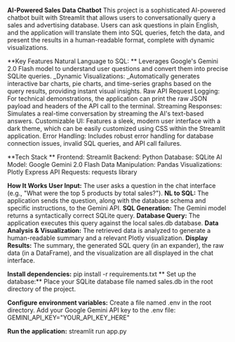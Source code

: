 **AI-Powered Sales Data Chatbot**
This project is a sophisticated AI-powered chatbot built with Streamlit that allows users to conversationally query a sales and advertising database. Users can ask questions in plain English, and the application will translate them into SQL queries, fetch the data, and present the results in a human-readable format, complete with dynamic visualizations.

**Key Features Natural Language to SQL: **
Leverages Google's Gemini 2.0 Flash model to understand user questions and convert them into precise SQLite queries. _Dynamic Visualizations: _Automatically generates interactive bar charts, pie charts, and time-series graphs based on the query results, providing instant visual insights. Raw API Request Logging: For technical demonstrations, the application can print the raw JSON payload and headers of the API call to the terminal. Streaming Responses: Simulates a real-time conversation by streaming the AI's text-based answers. Customizable UI: Features a sleek, modern user interface with a dark theme, which can be easily customized using CSS within the Streamlit application. Error Handling: Includes robust error handling for database connection issues, invalid SQL queries, and API call failures.

**Tech Stack **
Frontend: Streamlit 
Backend: Python
Database: SQLite
AI Model: Google Gemini 2.0 Flash
Data Manipulation: Pandas 
Visualizations: Plotly Express 
API Requests: requests library

**How It Works User Input:** The user asks a question in the chat interface (e.g., "What were the top 5 products by total sales?").
**NL to SQL:** The application sends the question, along with the database schema and specific instructions, to the Gemini API.
**SQL Generation:** The Gemini model returns a syntactically correct SQLite query.
**Database Query:** The application executes this query against the local sales.db database.
**Data Analysis & Visualization:** The retrieved data is analyzed to generate a human-readable summary and a relevant Plotly visualization.
**Display Results:** The summary, the generated SQL query (in an expander), the raw data (in a DataFrame), and the visualization are all displayed in the chat interface.

**Install dependencies:**
pip install -r requirements.txt
**
Set up the database:**
Place your SQLite database file named sales.db in the root directory of the project.

**Configure environment variables:**
Create a file named .env in the root directory. Add your Google Gemini API key to the .env file: GEMINI_API_KEY="YOUR_API_KEY_HERE"

**Run the application:**
streamlit run app.py
